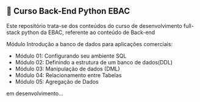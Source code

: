 ## 📝 Curso Back-End Python EBAC
Este repositório trata-se dos conteúdos do curso de desenvolvimento full-stack python da EBAC, referente ao conteúdo de Back-end

Módulo Introdução a banco de dados para aplicações comerciais:
- Módulo 01: Configurando seu ambiente SQL
- Módulo 02: Definindo a estrutura de um banco de dados(DDL)
- Módulo 03: Manipulação de dados (DML)
- Módulo 04: Relacionamento entre Tabelas
- Módulo 05: Agregação de Dados

em desenvolvimento...